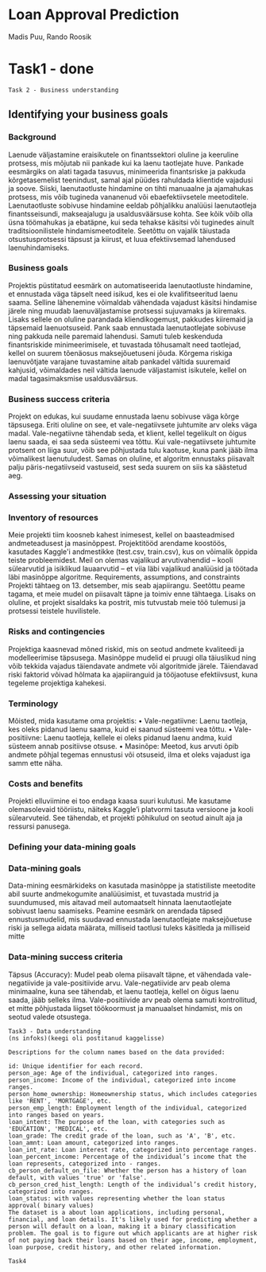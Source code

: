 # Loan Approval Prediction
Madis Puu, Rando Roosik
# Task1 - done 
```
Task 2 - Business understanding
```

## Identifying your business goals
### Background
Laenude väljastamine eraisikutele on finantssektori oluline ja keeruline protsess, mis mõjutab nii pankade kui ka laenu taotlejate huve. Pankade eesmärgiks on alati tagada tasuvus, minimeerida finantsriske ja pakkuda kõrgetasemelist teenindust, samal ajal püüdes rahuldada klientide vajadusi ja soove. Siiski, laenutaotluste hindamine on tihti manuaalne ja ajamahukas protsess, mis võib tugineda vananenud või ebaefektiivsetele meetoditele. Laenutaotluste sobivuse hindamine eeldab põhjalikku analüüsi laenutaotleja finantsseisundi, makseajalugu ja usaldusväärsuse kohta. See kõik võib olla üsna töömahukas ja ebatäpne, kui seda tehakse käsitsi või tuginedes ainult traditsioonilistele hindamismeetoditele. Seetõttu on vajalik täiustada otsustusprotsessi täpsust ja kiirust, et luua efektiivsemad lahendused laenuhindamiseks.
### Business goals
Projektis püstitatud eesmärk on automatiseerida laenutaotluste hindamine, et ennustada väga täpselt need isikud, kes ei ole kvalifitseeritud laenu saama. Selline lähenemine võimaldab vähendada vajadust käsitsi hindamise järele ning muudab laenuväljastamise protsessi sujuvamaks ja kiiremaks. Lisaks sellele on oluline parandada kliendikogemust, pakkudes kiiremaid ja täpsemaid laenuotsuseid. Pank saab ennustada laenutaotlejate sobivuse ning pakkuda neile paremaid lahendusi.
Samuti tuleb keskenduda finantsriskide minimeerimisele, et tuvastada tõhusamalt need taotlejad, kellel on suurem tõenäosus maksejõuetuseni jõuda. Kõrgema riskiga laenuvõtjate varajane tuvastamine aitab pankadel vältida suuremaid kahjusid, võimaldades neil vältida laenude väljastamist isikutele, kellel on madal tagasimaksmise usaldusväärsus.
### Business success criteria
Projekt on edukas, kui suudame ennustada laenu sobivuse väga kõrge täpsusega. Eriti oluline on see, et vale-negatiivsete juhtumite arv oleks väga madal. Vale-negatiivne tähendab seda, et klient, kellel tegelikult on õigus laenu saada, ei saa seda süsteemi vea tõttu. Kui vale-negatiivsete juhtumite protsent on liiga suur, võib see põhjustada tulu kaotuse, kuna pank jääb ilma võimalikest laenutuludest.
Samas on oluline, et algoritm ennustaks piisavalt palju päris-negatiivseid vastuseid, sest seda suurem on siis ka säästetud aeg.


### Assessing your situation
### Inventory of resources
Meie projekti tiim koosneb kahest inimesest, kellel on baasteadmised andmeteadusest ja masinõppest. Projektitööd arendame koostöös, kasutades Kaggle'i andmestikke (test.csv, train.csv), kus on võimalik õppida teiste probleemidest. Meil on olemas vajalikud arvutivahendid – kooli sülearvutid ja isiklikud lauaarvutid – et viia läbi vajalikud analüüsid ja töötada läbi masinõppe algoritme.
Requirements, assumptions, and constraints
Projekti tähtaeg on 13. detsember, mis seab ajapiirangu. Seetõttu peame tagama, et meie mudel on piisavalt täpne ja toimiv enne tähtaega. Lisaks on oluline, et projekt sisaldaks ka postrit, mis tutvustab meie töö tulemusi ja protsessi teistele huvilistele.
### Risks and contingencies
Projektiga kaasnevad mõned riskid, mis on seotud andmete kvaliteedi ja modelleerimise täpsusega. Masinõppe mudelid ei pruugi olla täiuslikud ning võib tekkida vajadus täiendavate andmete või algoritmide järele. Täiendavad riski faktorid võivad hõlmata ka ajapiiranguid ja tööjaotuse efektiivsust, kuna tegeleme projektiga kahekesi.
### Terminology
Mõisted, mida kasutame oma projektis:
•	Vale-negatiivne: Laenu taotleja, kes oleks pidanud laenu saama, kuid ei saanud süsteemi vea tõttu.
•	Vale-positiivne: Laenu taotleja, kellele ei oleks pidanud laenu andma, kuid süsteem annab positiivse otsuse.
•	Masinõpe: Meetod, kus arvuti õpib andmete põhjal tegemas ennustusi või otsuseid, ilma et oleks vajadust iga samm ette näha.
### Costs and benefits
Projekti elluviimine ei too endaga kaasa suuri kulutusi. Me kasutame olemasolevaid tööriistu, näiteks Kaggle’i platvormi tasuta versioone ja kooli sülearvuteid. See tähendab, et projekti põhikulud on seotud ainult aja ja ressursi panusega.
### Defining your data-mining goals
### Data-mining goals
Data-mining eesmärkideks on kasutada masinõppe ja statistiliste meetodite abil suurte andmekogumite analüüsimist, et tuvastada mustrid ja suundumused, mis aitavad meil automaatselt hinnata laenutaotlejate sobivust laenu saamiseks. Peamine eesmärk on arendada täpsed ennustusmudelid, mis suudavad ennustada laenutaotlejate maksejõuetuse riski ja sellega aidata määrata, milliseid taotlusi tuleks käsitleda ja milliseid mitte
### Data-mining success criteria
Täpsus (Accuracy): Mudel peab olema piisavalt täpne, et vähendada vale-negatiivide ja vale-positiivide arvu. Vale-negatiivide arv peab olema minimaalne, kuna see tähendab, et laenu taotleja, kellel on õigus laenu saada, jääb selleks ilma. Vale-positiivide arv peab olema samuti kontrollitud, et mitte põhjustada liigset töökoormust ja manuaalset hindamist, mis on seotud valede otsustega. 




```
Task3 - Data understanding
(ns infoks)(keegi oli postitanud kaggelisse)

Descriptions for the column names based on the data provided:

id: Unique identifier for each record.
person_age: Age of the individual, categorized into ranges.
person_income: Income of the individual, categorized into income ranges.
person_home_ownership: Homeownership status, which includes categories like 'RENT', 'MORTGAGE', etc.
person_emp_length: Employment length of the individual, categorized into ranges based on years.
loan_intent: The purpose of the loan, with categories such as 'EDUCATION', 'MEDICAL', etc.
loan_grade: The credit grade of the loan, such as 'A', 'B', etc.
loan_amnt: Loan amount, categorized into ranges.
loan_int_rate: Loan interest rate, categorized into percentage ranges.
loan_percent_income: Percentage of the individual’s income that the loan represents, categorized into - ranges.
cb_person_default_on_file: Whether the person has a history of loan default, with values 'true' or 'false'.
cb_person_cred_hist_length: Length of the individual’s credit history, categorized into ranges.
loan_status: with values representing whether the loan status approval( binary values)
The dataset is a about loan applications, including personal, financial, and loan details. It's likely used for predicting whether a person will default on a loan, making it a binary classification problem. The goal is to figure out which applicants are at higher risk of not paying back their loans based on their age, income, employment, loan purpose, credit history, and other related information.

```
```
Task4
```
